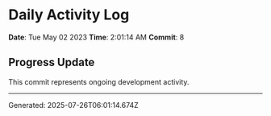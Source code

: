 # Daily Activity Log

**Date**: Tue May 02 2023
**Time**: 2:01:14 AM
**Commit**: 8

## Progress Update

This commit represents ongoing development activity.

---
Generated: 2025-07-26T06:01:14.674Z
